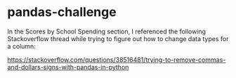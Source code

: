 # pandas-challenge
In the Scores by School Spending section, I referenced the following Stackoverflow thread while trying to figure out how to change data types for a column:

https://stackoverflow.com/questions/38516481/trying-to-remove-commas-and-dollars-signs-with-pandas-in-python

